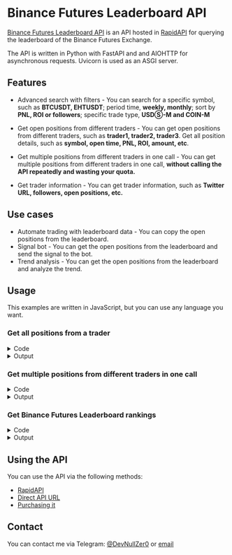 # Binance Futures Leaderboard API
[Binance Futures Leaderboard API](https://rapidapi.com/DevNullZero/api/binance-futures-leaderboard1) is an API hosted in [RapidAPI](https://rapidapi.com/DevNullZero/api/binance-futures-leaderboard1) for querying the leaderboard of the Binance Futures Exchange.

The API is written in Python with FastAPI and and AIOHTTP for asynchronous requests. Uvicorn is used as an ASGI server.


## Features
- Advanced search with filters - You can search for a specific symbol, such as **BTCUSDT, EHTUSDT**; period time, **weekly, monthly**; sort by **PNL, ROI or followers**; specific trade type, **USDⓈ-M and COIN-M** 

- Get open positions from different traders - You can get open positions from different traders, such as **trader1, trader2, trader3**. Get all position details, such as **symbol, open time, PNL, ROI, amount, etc**.

- Get multiple positions from different traders in one call - You can get multiple positions from different traders in one call, **without calling the API repeatedly and wasting your quota.**

- Get trader information - You can get trader information, such as **Twitter URL, followers, open positions, etc.** 


## Use cases
- Automate trading with leaderboard data - You can copy the open positions from the leaderboard.
- Signal bot - You can get the open positions from the leaderboard and send the signal to the bot.
- Trend analysis - You can get the open positions from the leaderboard and analyze the trend.

## Usage
This examples are written in JavaScript, but you can use any language you want.
### Get all positions from a trader

<details>
<summary>Code</summary>

```javascript
const unirest = require("unirest");


// Get all positions from a trader
const req = unirest(
    "GET",
    "https://binance-futures-leaderboard1.p.rapidapi.com/v1/getOtherPosition"
);

// Set query parameters
req.query({
  "encryptedUid": "FAD84AAFD6E43900BF15E06B21857715",
  "tradeType": "PERPETUAL"  // USDⓈ-M position
});

// Set headers
req.headers({
  "X-RapidAPI-Key": "391ef9f160msh695944ba3b12e0fp552a76",
  "X-RapidAPI-Host": "binance-futures-leaderboard1.p.rapidapi.com",
  "useQueryString": true
});

req.end(function (res) {
  if (res.error) throw new Error(res.error);

  console.log(res.body);
});
```
</details>

<details>
<summary>Output</summary>

```json
{
  "message": null,
  "data": {
    "otherPositionRetList": [
      {
        "symbol": "1000SHIBBUSD",
        "entryPrice": 0.0109575274547,
        "markPrice": 0.00869468,
        "pnl": -413.05202508,
        "roe": -5.20511393,
        "updateTime": [
          2022,
          12,
          16,
          22,
          27,
          31,
          167000000
        ],
        "amount": 182537,
        "updateTimeStamp": 1671229651167,
        "yellow": false,
        "tradeBefore": true,
        "leverage": 20
      },
      {
        "symbol": "DOGEBUSD",
        "entryPrice": 0.1138665496141,
        "markPrice": 0.07586939,
        "pnl": -689.268301,
        "roe": -10.01646382,
        "updateTime": [
          2022,
          12,
          16,
          22,
          27,
          22,
          15000000
        ],
        "amount": 18140,
        "updateTimeStamp": 1671229642015,
        "yellow": false,
        "tradeBefore": true,
        "leverage": 20
      },
      {
        "symbol": "CHZUSDT",
        "entryPrice": 0.1406267485939,
        "markPrice": 0.11980222,
        "pnl": -370.2599656,
        "roe": -3.47648316,
        "updateTime": [
          2022,
          12,
          22,
          15,
          16,
          38,
          388000000
        ],
        "amount": 17780,
        "updateTimeStamp": 1671722198388,
        "yellow": false,
        "tradeBefore": true,
        "leverage": 20
      }
    ],
    "updateTime": [
      2022,
      12,
      16,
      22,
      27,
      22,
      15000000
    ],
    "updateTimeStamp": 1671229642015
  },
  "success": true
}
```
</details>

### Get multiple positions from different traders in one call

<details>
<summary>Code</summary>

```javascript
const unirest = require("unirest");

// Get multiple positions from different traders in one call
const req = unirest(
    "GET",
    "https://binance-futures-leaderboard1.p.rapidapi.com/v2/getTraderPositions"
);

// Set query parameters. You can add up to 50 traders UUIDs.
req.query({
  "encryptedUid": [
        "A81B9CB3E58B471B269CB88A30EF0190",
        "FB23E1A8B7E2944FAAEC6219BBDF8243",
        "D64DDD2177FA081E3F361F70C703A562",
        "F45BBD3F4C148BFCE413B0A343A1BF97"
    ],
    "tradeType": "PERPETUAL"  // USDⓈ-M position
});

// Set headers
req.headers({
  "X-RapidAPI-Key": "391ef9f160msh695944ba3b12e0fp552a76",
  "X-RapidAPI-Host": "binance-futures-leaderboard1.p.rapidapi.com",
  "useQueryString": true
});

req.end(function (res) {
  if (res.error) throw new Error(res.error);

  console.log(res.body);
});
```
</details>

<details>
<summary>Output</summary>

```json
{
  "message": null,
  "data": [
    {
      "encryptedUid": "FAD84AAFD6E43900BF15E06B21857715",
      "positions": {
        "perpetual": [
          {
            "symbol": "1000SHIBBUSD",
            "entryPrice": 0.0109575274547,
            "markPrice": 0.0086906,
            "pnl": -413.79677604,
            "roe": -5.21694705,
            "amount": 182537,
            "updateTimeStamp": 1671229651167,
            "tradeBefore": true,
            "long": true,
            "short": false,
            "leverage": 20
          },
          {
            "symbol": "DOGEBUSD",
            "entryPrice": 0.1138665496141,
            "markPrice": 0.07572,
            "pnl": -691.9782356,
            "roe": -10.0756841,
            "amount": 18140,
            "updateTimeStamp": 1671229642015,
            "tradeBefore": true,
            "long": true,
            "short": false,
            "leverage": 20
          },
          {
            "symbol": "CHZUSDT",
            "entryPrice": 0.1406267485939,
            "markPrice": 0.12009586,
            "pnl": -365.0390464,
            "roe": -3.41908206,
            "amount": 17780,
            "updateTimeStamp": 1671722198388,
            "tradeBefore": true,
            "long": true,
            "short": false,
            "leverage": 20
          }
        ],
        "delivery": null
      }
    },
    {
      "encryptedUid": "B2E4D88D1E5633B2584F87EB5E2A6D6A",
      "positions": {
        "perpetual": [
          {
            "symbol": "ETHUSDT",
            "entryPrice": 1318.067245509,
            "markPrice": 1324.52538664,
            "pnl": -5.39254785,
            "roe": -0.03900652,
            "amount": -0.835,
            "updateTimeStamp": 1673311052233,
            "tradeBefore": false,
            "long": false,
            "short": true,
            "leverage": 8
          },
          {
            "symbol": "BTCUSDT",
            "entryPrice": 17239.00810811,
            "markPrice": 17207,
            "pnl": 2.3686,
            "roe": 0.01488144,
            "amount": -0.074,
            "updateTimeStamp": 1673311072663,
            "tradeBefore": false,
            "long": false,
            "short": true,
            "leverage": 8
          }
        ],
        "delivery": null
      }
    },
    {
      "encryptedUid": "2154D02AD930F6C6E65C507DD73CB3E7",
      "positions": {
        "perpetual": [
          {
            "symbol": "FILUSDT",
            "entryPrice": 3.075621118755,
            "markPrice": 3.719,
            "pnl": -9018.11322535,
            "roe": -1.72997819,
            "amount": -14016.8,
            "updateTimeStamp": 1672853709039,
            "tradeBefore": false,
            "long": false,
            "short": true,
            "leverage": 10
          }
        ],
        "delivery": null
      }
    }
  ],
  "success": true
}
```
</details>

### Get Binance Futures Leaderboard rankings

<details>
<summary>Code</summary>

```javascript
const unirest = require("unirest");


// Get Binance Futures Leaderboard rankings
const req = unirest(
    "GET",
    "https://binance-futures-leaderboard1.p.rapidapi.com/v2/searchLeaderboard"
);

// Set query parameters
req.query({
	"isShared": "false",
	"limit": "5"
});

// Set headers
req.headers({
	"X-RapidAPI-Key": "391ef9f160msh695944ba3b12e0fp552a76",
	"X-RapidAPI-Host": "binance-futures-leaderboard1.p.rapidapi.com",
	"useQueryString": true
});

req.end(function (res) {
	if (res.error) throw new Error(res.error);

	console.log(res.body);
});
```
</details>

<details>
<summary>Output</summary>

```json
{
  "message": null,
  "data": [
    {
      "encryptedUid": "04739B7591F44D5CD43386085B59780C",
      "nickName": "Anonymous User-588a617",
      "positionShared": false,
      "deliveryPositionShared": false,
      "followerCount": 46,
      "pnlValue": 300000,
      "roiValue": 3000,
      "rank": 1,
      "leaderboardUrl": "https://www.binance.com/en/futures-activity/leaderboard?type=myProfile&encryptedUid=04739B7591F44D5CD43386085B59780C",
      "positions": {
        "perpetual": null,
        "delivery": null
      }
    },
    {
      "encryptedUid": "32C0A0B511B20B4E3F2930E1FCD54A72",
      "nickName": "Anonymous User-1a13711",
      "positionShared": false,
      "deliveryPositionShared": false,
      "followerCount": 7,
      "pnlValue": 38122.64217118,
      "roiValue": 381.226422,
      "rank": 2,
      "leaderboardUrl": "https://www.binance.com/en/futures-activity/leaderboard?type=myProfile&encryptedUid=32C0A0B511B20B4E3F2930E1FCD54A72",
      "positions": {
        "perpetual": null,
        "delivery": null
      }
    },
    {
      "encryptedUid": "1D808AEA1ACBC5BF616464276C4B8990",
      "nickName": "Anonymous User-582be9",
      "positionShared": false,
      "deliveryPositionShared": false,
      "followerCount": 7,
      "pnlValue": 5021.970393,
      "roiValue": 50.219704,
      "rank": 3,
      "leaderboardUrl": "https://www.binance.com/en/futures-activity/leaderboard?type=myProfile&encryptedUid=1D808AEA1ACBC5BF616464276C4B8990",
      "positions": {
        "perpetual": null,
        "delivery": null
      }
    },
    {
      "encryptedUid": "A365F4855F3EC1E260C00DE6DC90174D",
      "nickName": "太子妃",
      "positionShared": false,
      "deliveryPositionShared": false,
      "followerCount": 20,
      "pnlValue": 7090.650612,
      "roiValue": 37.348359,
      "rank": 4,
      "leaderboardUrl": "https://www.binance.com/en/futures-activity/leaderboard?type=myProfile&encryptedUid=A365F4855F3EC1E260C00DE6DC90174D",
      "positions": {
        "perpetual": null,
        "delivery": null
      }
    },
    {
      "encryptedUid": "46ACA48D96565DCDE1A901868894F746",
      "nickName": "BoWay",
      "positionShared": false,
      "deliveryPositionShared": false,
      "followerCount": 3,
      "pnlValue": 4821.20351,
      "roiValue": 33.172897,
      "rank": 5,
      "leaderboardUrl": "https://www.binance.com/en/futures-activity/leaderboard?type=myProfile&encryptedUid=46ACA48D96565DCDE1A901868894F746",
      "positions": {
        "perpetual": null,
        "delivery": null
      }
    }
  ],
  "success": true
}
```
</details>


## Using the API
You can use the API via the following methods:
- [RapidAPI](https://rapidapi.com/DevNullZero/api/binance-futures-leaderboard1)
- [Direct API URL](http://85.239.231.127:2318)
- [Purchasing it](https://t.me/devnullzer0)

## Contact
You can contact me via Telegram: [@DevNullZer0](https://t.me/devnullzer0) or [email](mailto:devnullzer0@pm.me)

